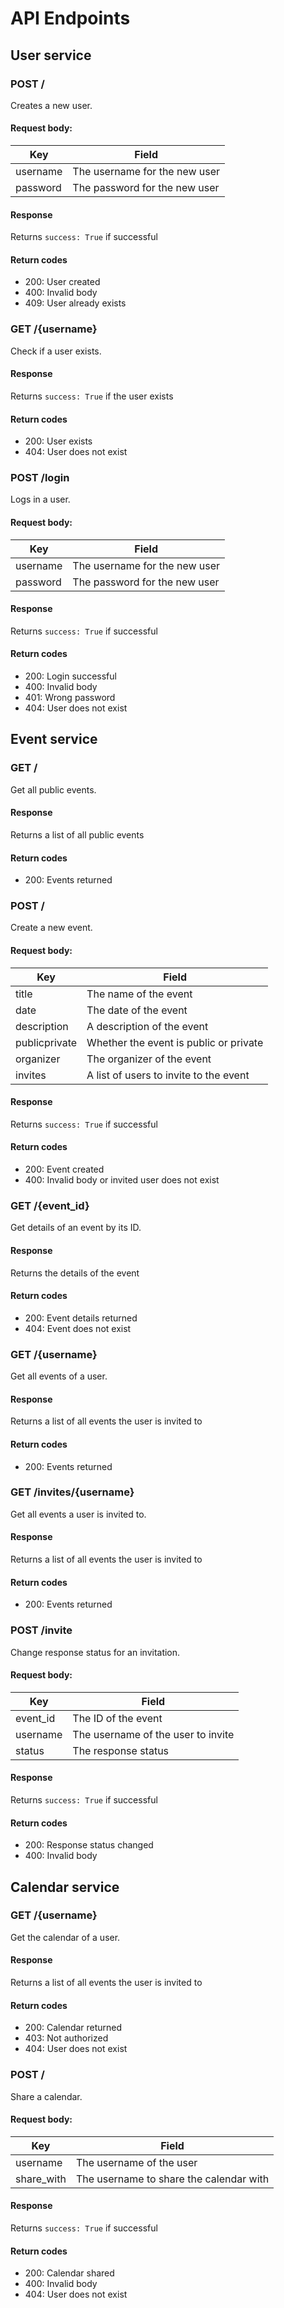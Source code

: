 # API Endpoints
## User service
### POST /
Creates a new user.
#### Request body:
| Key      | Field                         |
|----------|-------------------------------|
| username | The username for the new user |
| password | The password for the new user |

#### Response
Returns `success: True` if successful
#### Return codes
- 200: User created
- 400: Invalid body
- 409: User already exists

### GET /{username}
Check if a user exists.
#### Response
Returns `success: True` if the user exists
#### Return codes
- 200: User exists
- 404: User does not exist

### POST /login
Logs in a user.
#### Request body:
| Key      | Field                         |
|----------|-------------------------------|
| username | The username for the new user |
| password | The password for the new user |

#### Response
Returns `success: True` if successful
#### Return codes
- 200: Login successful
- 400: Invalid body
- 401: Wrong password
- 404: User does not exist

## Event service
### GET /
Get all public events.
#### Response
Returns a list of all public events
#### Return codes
- 200: Events returned

### POST /
Create a new event.
#### Request body:
| Key           | Field                                  |
|---------------|----------------------------------------|
| title         | The name of the event                  |
| date          | The date of the event                  |
| description   | A description of the event             |
| publicprivate | Whether the event is public or private |
| organizer     | The organizer of the event             |
| invites       | A list of users to invite to the event |

#### Response
Returns `success: True` if successful
#### Return codes
- 200: Event created
- 400: Invalid body or invited user does not exist

### GET /{event_id}
Get details of an event by its ID.
#### Response
Returns the details of the event
#### Return codes
- 200: Event details returned
- 404: Event does not exist

### GET /{username}
Get all events of a user.
#### Response
Returns a list of all events the user is invited to
#### Return codes
- 200: Events returned

### GET /invites/{username}
Get all events a user is invited to.
#### Response
Returns a list of all events the user is invited to
#### Return codes
- 200: Events returned

### POST /invite
Change response status for an invitation.
#### Request body:
| Key      | Field                              |
|----------|------------------------------------|
| event_id | The ID of the event                |
| username | The username of the user to invite |
| status   | The response status                |

#### Response
Returns `success: True` if successful
#### Return codes
- 200: Response status changed
- 400: Invalid body

## Calendar service
### GET /{username}
Get the calendar of a user.
#### Response
Returns a list of all events the user is invited to
#### Return codes
- 200: Calendar returned
- 403: Not authorized
- 404: User does not exist

### POST /
Share a calendar.
#### Request body:
| Key        | Field                                   |
|------------|-----------------------------------------|
| username   | The username of the user                |
| share_with | The username to share the calendar with |

#### Response
Returns `success: True` if successful
#### Return codes
- 200: Calendar shared
- 400: Invalid body
- 404: User does not exist
